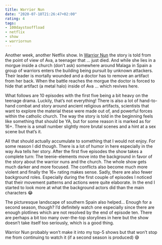 ```yaml
---
title: Warrior Nun
date: "2020-07-18T21:26:47+02:00"
rating: 4
tags:
- 100daystooffload
- netflix
- show
- warriornun
---
```


Another week, another Netflix show. In [Warrior Nun](https://en.wikipedia.org/wiki/Warrior_Nun_(TV_series)) the story is told from the point of view of Ava, a teenager that ... just died. And while she lies in a morgue inside a church (don’t ask) somewhere around Malaga in Spain a group of warriors enters the building being pursuit by unknown attackers. Their leader is mortally wounded and a doctor has to remove an artifact from her back. When the battle reaches the morgue the doctor is forced to hide that artifact (a metal halo) inside of Ava ... which revives here.

What follows are 10 episodes with the first five being a bit heavy on the teenage drama. Luckily, that’s not everything! There is also a lot of hand-to-hand combat and story around ancient religious artifacts, scientists that want to explore the material these were made out of, and powerful forces within the catholic church. The way the story is told in the beginning feels like something that should be YA, but for some reason it is marked as for 16+. There is a small number slightly more brutal scenes and a hint at a sex scene but that’s it.

All that should actually accumulate to something that I would not enjoy. For some reason I did though. There is a lot of humor in here especially in the way Ava tells her story. After the first five episodes the show takes a complete turn: The teenie-elements move into the background in favor of the story about the warrior nuns and the church. The whole show gets much darker and more focused. The conflicts also become much more violent and finally the 16+ rating makes sense. Sadly, there are also fewer background roles. Especially during the first couple of episodes I noticed that their movement patterns and actions were quite elaborate. In the end I started to look more at what the background actors did than the main characters 😂 

The picturesque landscape of southern Spain also helped... Enough for a second season, though? I’d definitely watch one especially since there are enough plotlines which are not resolved by the end of episode ten. There are perhaps a bit too many over-the-top storylines in here but the show doesn’t take itself too seriously, which is a good thing.

Warrior Nun probably won’t make it into my top-5 shows but that won’t stop me from continuing to watch it (if a second season is produced) 😅
